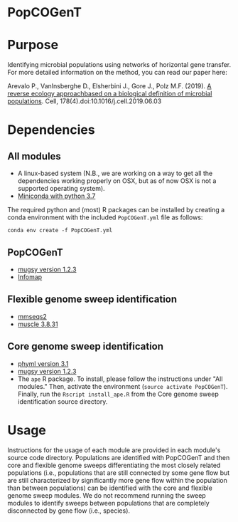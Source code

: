 # PopCOGenT

# Purpose
Identifying microbial populations using networks of horizontal gene transfer. For more detailed information on the method, you can read our paper here: 

Arevalo P., VanInsberghe D., Elsherbini J., Gore J., Polz M.F. (2019). [A reverse ecology approachbased on a biological definition of microbial populations](https://linkinghub.elsevier.com/retrieve/pii/S0092867419307366). Cell, 178(4).doi:10.1016/j.cell.2019.06.03

# Dependencies

## All modules
* A linux-based system (N.B., we are working on a way to get all the dependencies working properly on OSX, but as of now OSX is not a supported operating system).
* [Miniconda with python 3.7](https://docs.conda.io/en/latest/miniconda.html)

The required python and (most) R packages can be installed by creating a conda environment with the included `PopCOGenT.yml` file as follows:

`conda env create -f PopCOGenT.yml`

## PopCOGenT

* [mugsy version 1.2.3](http://mugsy.sourceforge.net/)
* [Infomap](https://www.mapequation.org/code.html#Installation)

## Flexible genome sweep identification
* [mmseqs2](https://github.com/soedinglab/MMseqs2)
* [muscle 3.8.31](https://www.drive5.com/muscle/)

## Core genome sweep identification
* [phyml version 3.1](http://www.atgc-montpellier.fr/phyml/versions.php)
* [mugsy version 1.2.3](http://mugsy.sourceforge.net/)
* The `ape` R package. To install, please follow the instructions under "All modules." Then, activate the environment (`source activate PopCOGenT`). Finally, run the `Rscript install_ape.R` from the Core genome sweep identification source directory.

# Usage

Instructions for the usage of each module are provided in each module's source code directory. Populations are identified with PopCOGenT and then core and flexible genome sweeps differentiating the most closely related populations (i.e., populations that are still connected by some gene flow but are still characterized by significantly more gene flow within the population than between populations) can be identified with the core and flexible genome sweep modules. We do not recommend running the sweep modules to identify sweeps between populations that are completely disconnected by gene flow (i.e., species). 
